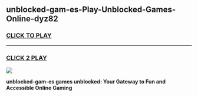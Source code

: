 
## unblocked-gam-es-Play-Unblocked-Games-Online-dyz82
<h3>
<a href="https://premium76.site?title=unblocked-gam-es&ref=25A">CLICK TO PLAY</a></h3>
<hr>

<h3>
<a href="https://premium76.site?title=unblocked-gam-es&ref=25A">CLICK 2 PLAY</a>
  
</h3>

<a href="https://premium76.site?title=unblocked-gam-es&ref=25A"><img src="https://clearcache.store/games.png"></a>


**unblocked-gam-es games unblocked: Your Gateway to Fun and Accessible Online Gaming**
